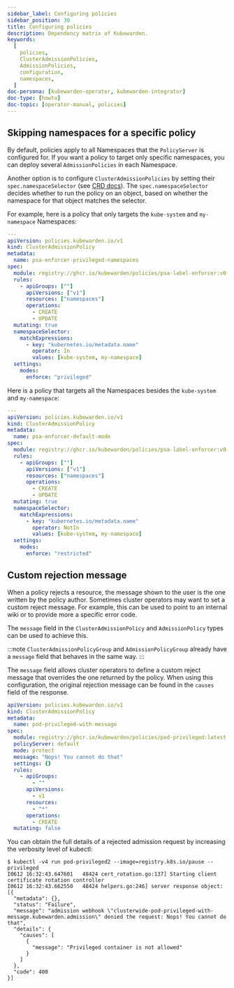 ```yaml
---
sidebar_label: Configuring policies
sidebar_position: 30
title: Configuring policies
description: Dependency matrix of Kubewarden.
keywords:
  [
    policies,
    ClusterAdmissionPolicies,
    AdmissionPolicies,
    configuration,
    namespaces,
  ]
doc-persona: [kubewarden-operator, kubewarden-integrator]
doc-type: [howto]
doc-topic: [operator-manual, policies]
---
```


<head>
  <link rel="canonical" href="https://docs.kubewarden.io/howtos/policies"/>
</head>

## Skipping namespaces for a specific policy

By default, policies apply to all Namespaces that the `PolicyServer` is configured for.
If you want a policy to target only specific namespaces, you can deploy several `AdmissionPolicies` in each Namespace.

Another option is to configure `ClusterAdmissionPolicies` by setting their
`spec.namespaceSelector` (see [CRD docs](../reference/CRDs#clusteradmissionpolicy)). The
`spec.namespaceSelector` decides whether to run the policy on an object, based
on whether the namespace for that object matches the selector.

For example, here is a policy that only targets the `kube-system` and `my-namespace` Namespaces:

```yaml
---
apiVersion: policies.kubewarden.io/v1
kind: ClusterAdmissionPolicy
metadata:
  name: psa-enforcer-privileged-namespaces
spec:
  module: registry://ghcr.io/kubewarden/policies/psa-label-enforcer:v0.1.1
  rules:
    - apiGroups: [""]
      apiVersions: ["v1"]
      resources: ["namespaces"]
      operations:
        - CREATE
        - UPDATE
  mutating: true
  namespaceSelector:
    matchExpressions:
      - key: "kubernetes.io/metadata.name"
        operator: In
        values: [kube-system, my-namespace]
  settings:
    modes:
      enforce: "privileged"
```

Here is a policy that targets all the Namespaces besides the `kube-system` and `my-namespace`:

```yaml
---
apiVersion: policies.kubewarden.io/v1
kind: ClusterAdmissionPolicy
metadata:
  name: psa-enforcer-default-mode
spec:
  module: registry://ghcr.io/kubewarden/policies/psa-label-enforcer:v0.1.1
  rules:
    - apiGroups: [""]
      apiVersions: ["v1"]
      resources: ["namespaces"]
      operations:
        - CREATE
        - UPDATE
  mutating: true
  namespaceSelector:
    matchExpressions:
      - key: "kubernetes.io/metadata.name"
        operator: NotIn
        values: [kube-system, my-namespace]
  settings:
    modes:
      enforce: "restricted"
```

## Custom rejection message

When a policy rejects a resource, the message shown to the user is
the one written by the policy author. Sometimes cluster
operators may want to set a custom reject message. For example, this can be
used to point to an internal wiki or to provide more a specific error code.

The `message` field in the `ClusterAdmissionPolicy` and `AdmissionPolicy` types
can be used to achieve this.

:::note
`ClusterAdmissionPolicyGroup` and `AdmissionPolicyGroup` already have a
`message` field that behaves in the same way.
:::

The `message` field allows cluster operators to define a custom reject message
that overrides the one returned by the policy. When using this configuration,
the original rejection message can be found in the
`causes` field of the response.

```yaml
apiVersion: policies.kubewarden.io/v1
kind: ClusterAdmissionPolicy
metadata:
  name: pod-privileged-with-message
spec:
  module: registry://ghcr.io/kubewarden/policies/pod-privileged:latest
  policyServer: default
  mode: protect
  message: "Nops! You cannot do that"
  settings: {}
  rules:
    - apiGroups:
        - ""
      apiVersions:
        - v1
      resources:
        - "*"
      operations:
        - CREATE
  mutating: false
```

You can obtain the full details of a rejected admission request by increasing the verbosity level of kubectl:

```console
$ kubectl -v4 run pod-privileged2 --image=registry.k8s.io/pause --privileged
I0612 16:32:43.647601   48424 cert_rotation.go:137] Starting client certificate rotation controller
I0612 16:32:43.662550   48424 helpers.go:246] server response object: [{
  "metadata": {},
  "status": "Failure",
  "message": "admission webhook \"clusterwide-pod-privileged-with-message.kubewarden.admission\" denied the request: Nops! You cannot do that",
  "details": {
    "causes": [
      {
        "message": "Privileged container is not allowed"
      }
    ]
  },
  "code": 400
}]
```
